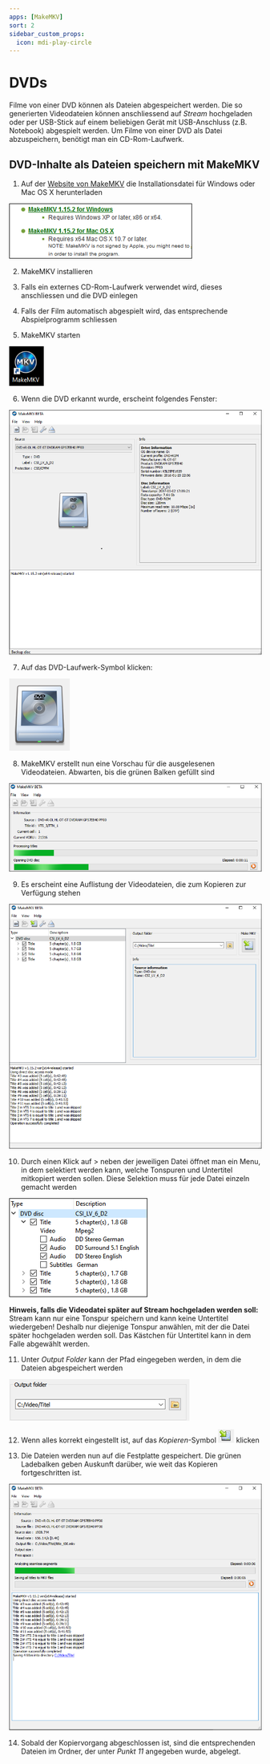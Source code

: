 ```yaml
---
apps: [MakeMKV]
sort: 2
sidebar_custom_props:
  icon: mdi-play-circle
---
```


# DVDs



Filme von einer DVD können als Dateien abgespeichert werden. Die so generierten Videodateien können anschliessend auf _Stream_ hochgeladen oder per USB-Stick auf einem beliebigen Gerät mit USB-Anschluss (z.B. Notebook) abgespielt werden. Um Filme von einer DVD als Datei abzuspeichern, benötigt man ein CD-Rom-Laufwerk.

## DVD-Inhalte als Dateien speichern mit MakeMKV

1. Auf der [Website von MakeMKV](https://www.makemkv.com/download/) die Installationsdatei für Windows oder Mac OS X herunterladen

![](./images/dvd-01.png)

2. MakeMKV installieren

3. Falls ein externes CD-Rom-Laufwerk verwendet wird, dieses anschliessen und die DVD einlegen

4. Falls der Film automatisch abgespielt wird, das entsprechende Abspielprogramm schliessen

5. MakeMKV starten 

![](./images/dvd-08.png)

6. Wenn die DVD erkannt wurde, erscheint folgendes Fenster:

![](./images/dvd-02.png)

7. Auf das DVD-Laufwerk-Symbol klicken:

![](./images/dvd-10.png)

8. MakeMKV erstellt nun eine Vorschau für die ausgelesenen Videodateien. Abwarten, bis die grünen Balken gefüllt sind

![](./images/dvd-03.png)

9. Es erscheint eine Auflistung der Videodateien, die zum Kopieren zur Verfügung stehen

![](./images/dvd-04.png)

10. Durch einen Klick auf > neben der jeweiligen Datei öffnet man ein Menu, in dem selektiert werden kann, welche Tonspuren und Untertitel mitkopiert werden sollen. Diese Selektion muss für jede Datei einzeln gemacht werden

![](./images/dvd-05.png)

**Hinweis, falls die Videodatei später auf Stream hochgeladen werden soll:** Stream kann nur eine Tonspur speichern und kann keine Untertitel wiedergeben! Deshalb nur diejenige Tonspur anwählen, mit der die Datei später hochgeladen werden soll. Das Kästchen für Untertitel kann in dem Falle abgewählt werden.

11. Unter _Output Folder_ kann der Pfad eingegeben werden, in dem die Dateien abgespeichert werden

![](./images/dvd-07.png)

12. Wenn alles korrekt eingestellt ist, auf das _Kopieren_-Symbol ![](./images/dvd-06.png) klicken

13. Die Dateien werden nun auf die Festplatte gespeichert. Die grünen Ladebalken geben Auskunft darüber, wie weit das Kopieren fortgeschritten ist.

![](./images/dvd-09.png)

14. Sobald der Kopiervorgang abgeschlossen ist, sind die entsprechenden Dateien im Ordner, der unter _Punkt 11_ angegeben wurde, abgelegt. 